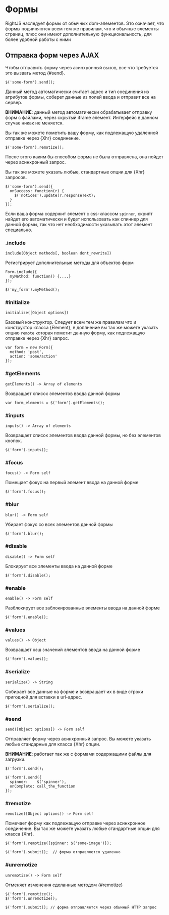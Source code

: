 # Формы

RightJS наследует формы от обычных dom-элементов. Это означает, что формы
подчиняются всем тем же правилам, что и обычные элементы страниц, плюс они
имеют дополнительную функциональность, для более удобной работы с ними

## Отправка форм через AJAX

Чтобы отправить форму через асинхронный вызов, все что требуется это
вызвать метод {#send}.

    $('some-form').send();

Данный метод автоматически считает адрес и тип соединения из атрибутов формы,
соберет данные из полей ввода и отправит все на сервер.

__ВНИМАНИЕ__: данный метод автоматически обрабатывает отправку форм
с файлами, через скрытый iframe элемент. Интерфейс в данном случае никак не
меняется.

Вы так же можете пометить вашу форму, как подлежащую удаленной отправке через
{Xhr} соединение.

    $('some-form').remotize();

После этого каким бы способом форма не была отправлена, она пойдет через
асинхронный запрос.

Вы так же можете указать любые, стандартные опции для {Xhr} запросов.

    $('some-form').send({
      onSuccess: function(r) {
        $('notices').update(r.responseText);
      }
    });

Если ваша форма содержит элемент с css-классом `spinner`, скрипт найдет его
автоматически и будет использовать как спиннер для данной формы, так что нет
необходимости указывать этот элемент специально.



### .include

    include(Object methods[, boolean dont_rewrite])

Регистрирует дополнительные методы для объектов форм

    Form.include({
      myMethod: function() {....}
    });

    $('my_form').myMethod();



### #initialize

    initialize([Object options])

Базовый конструктор. Следует всем тем же правилам что и конструктор класса
{Element}, в доплнение вы так же можете указать опцию `remote` которая
пометит данную форму, как подлежащую отправке через {Xhr} запрос.

    var form = new Form({
      method: 'post',
      action: 'some/action'
    });


### #getElements

    getElements() -> Array of elements

Возвращает список элементов ввода данной формы

    var form_elements = $('form').getElements();


### #inputs

    inputs() -> Array of elements

Возвращает список элементов ввода данной формы, но без элементов кнопок.

    $('form').inputs();


### #focus

    focus() -> Form self

Помещает фокус на первый элемент ввода на данной форме

    $('form').focus();


### #blur

    blur() -> Form self

Убирает фокус со всех элементов данной формы

    $('form').blur();


### #disable

    disable() -> Form self

Блокирует все элементы ввода на данной форме

    $('form').disable();


### #enable

    enable() -> Form self

Разблокирует все заблокированные элементы ввода на данной форме

    $('form').enable();


### #values

    values() -> Object

Возвращает хэш значений элементов ввода на данной форме

    $('form').values();


### #serialize

    serialize() -> String

Собирает все данные на форме и возвращает их в виде строки пригодной
для вставки в url-адрес.

    $('form').serialize();


### #send

    send([Object options]) -> Form self

Отправляет форму через асинхронный запрос. Вы можете указать любые стандарные
для класса {Xhr} опции.

__ВНИМАНИЕ__: работает так же с формами содержащими файлы для загрузки.


    $('form').send();

    $('form').send({
      spinner:    $('spinner'),
      onComplete: call_the_function
    });


### #remotize

    remotize([Object options]) -> Form self

Помечает форму как подлежащую отправке через асинхронное соединение. Вы так же
можете указать любые стандартные опции для класса {Xhr}.

    $('form').remotize({spinner: $('some-image')});

    $('form').submit();  // форма отправляется удаленно


### #unremotize

    unremotize() -> Form self

Отменяет изменения сделанные методом {#remotize}

    $('form').remotize();
    $('form').unremotize();

    $('form').submit(); // форма отправляется через обычный HTTP запрос


